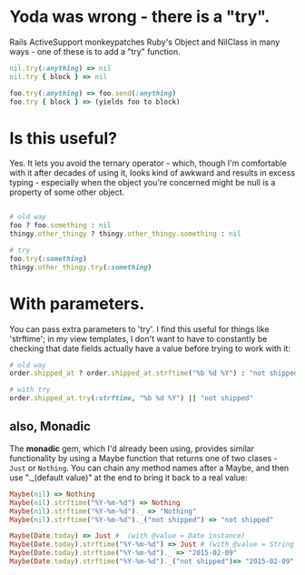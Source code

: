 # Yoda was wrong - there is a "try".

Rails ActiveSupport monkeypatches Ruby's Object and NilClass in many ways - one of these is to add a "try" function.

```ruby
nil.try(:anything) => nil
nil.try { block } => nil

foo.try(:anything) => foo.send(:anything)
foo.try { block } => (yields foo to block)
```

# Is this useful?

Yes.  It lets you avoid the ternary operator - which, though I'm comfortable with it after decades of using it, looks kind of awkward and results in excess typing - especially when the object you're concerned might be null is a property of some other object.

```ruby

# old way
foo ? foo.something : nil
thingy.other_thingy ? thingy.other_thingy.something : nil

# try
foo.try(:something)
thingy.other_thingy.try(:something)

```

# With parameters.

You can pass extra parameters to 'try'.  I find this useful for things like 'strftime'; in my view templates, I don't want to have to constantly be checking that date fields actually have a value before trying to work with it:

```ruby
# old way
order.shipped_at ? order.shipped_at.strftime("%b %d %Y") : "not shipped"

# with try
order.shipped_at.try(:strftime, "%b %d %Y") || "not shipped"
```

## also, Monadic
The **monadic** gem, which I'd already been using, provides similar functionality by using a Maybe function that returns one of two clases - `Just` or `Nothing`.  You can chain any method names after a Maybe, and then use "._(default value)" at the end to bring it back to a real value:

```ruby
Maybe(nil) => Nothing
Maybe(nil).strftime("%Y-%m-%d") => Nothing
Maybe(nil).strftime("%Y-%m-%d")._ => "Nothing"
Maybe(nil).strftime("%Y-%m-%d")._("not shipped") => "not shipped"

Maybe(Date.today) => Just #  (with @value = Date instance)
Maybe(Date.today).strftime("%Y-%m-%d") => Just # (with @value = String instance)
Maybe(Date.today).strftime("%Y-%m-%d")._ => "2015-02-09"
Maybe(Date.today).strftime("%Y-%m-%d")._("not shipped")=> "2015-02-09"

```

